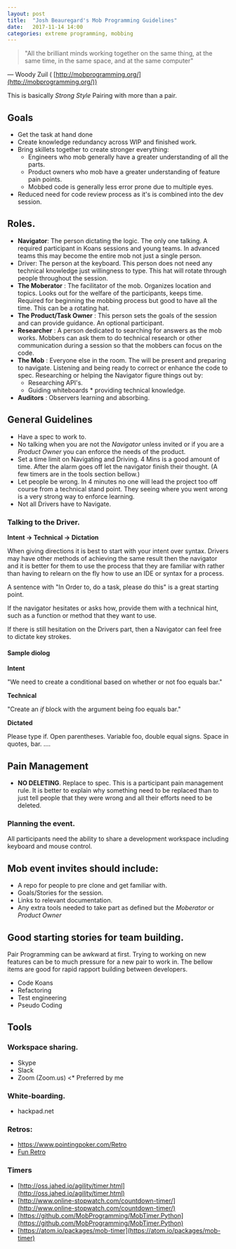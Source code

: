 ```yaml
---
layout: post
title:  "Josh Beauregard's Mob Programming Guidelines"
date:   2017-11-14 14:00
categories: extreme programming, mobbing
---
```


> &quot;All the brilliant minds working together on the same thing, at the same time, in the same space, and at the same computer&quot;

&mdash; Woody Zuil ( [http://mobprogramming.org/](http://mobprogramming.org/))

This is basically _Strong Style_ Pairing with more than a pair.

## Goals

* Get the task at hand done
* Create knowledge redundancy across WIP and finished work.
* Bring skillets together to create stronger everything:
  * Engineers who mob generally have a greater understanding of all the parts.
  * Product owners who mob have a greater understanding of feature pain points.
  * Mobbed code is generally less error prone due to multiple eyes.
* Reduced need for code review process as it&#39;s is combined into the dev session.

## Roles.

* **Navigator**: The person dictating the logic. The only one talking. A required participant in Koans sessions and young teams. In advanced teams this may become the entire mob not just a single person.
* Driver: The person at the keyboard. This person does not need any technical knowledge just willingness to type. This hat will rotate through people throughout the session.
* **The Moberator** : The facilitator of the mob. Organizes location and topics. Looks out for the welfare of the participants, keeps time. Required for beginning the mobbing process but good to have all the time. This can be a rotating hat.
* **The Product/Task Owner** : This person sets the goals of the session and can provide guidance. An optional participant.
* **Researcher** : A person dedicated to searching for answers as the mob works. Mobbers can ask them to do technical research or other communication during a session so that the mobbers can focus on the code.
* **The Mob** : Everyone else in the room. The will be present and preparing to navigate. Listening and being ready to correct or enhance the code to spec. Researching or helping the Navigator figure things out by:
  * Researching API&#39;s.
  * Guiding whiteboards \* providing technical knowledge.
* **Auditors** : Observers learning and absorbing.

## General Guidelines

* Have a spec to work to.
* No talking when you are not the _Navigator_ unless invited or if you are a _Product Owner_ you can enforce the needs of the product.
* Set a time limit on Navigating and Driving. 4 Mins is a good amount of time. After the alarm goes off let the navigator finish their thought. (A few timers are in the tools section bellow.)
* Let people be wrong. In 4 minutes no one will lead the project too off course from a technical stand point. They seeing where you went wrong is a very strong way to enforce learning.
* Not all Drivers have to Navigate.

### Talking to the Driver.

**Intent -&gt; Technical -&gt; Dictation**

When giving directions it is best to start with your intent over syntax. Drivers may have other methods of achieving the same result then the navigator and it is better for them to use the process that they are familiar with rather than having to relearn on the fly how to use an IDE or syntax for a process.

A sentence with &quot;In Order to, do a task, please do this&quot; is a great starting point.

If the navigator hesitates or asks how, provide them with a technical hint, such as a function or method that they want to use.

If there is still hesitation on the Drivers part, then a Navigator can feel free to dictate key strokes.

#### Sample diolog

__Intent__

&quot;We need to create a conditional based on whether or not foo equals bar.&quot;

__Technical__

&quot;Create an _if_ block with the argument being foo equals bar.&quot;

__Dictated__

Please type if. Open parentheses. Variable foo, double equal signs. Space in quotes, bar. ....

## Pain Management

* **NO DELETING**. Replace to spec. This is a participant pain management rule. It is better to explain why something need to be replaced than to just tell people that they were wrong and all their efforts need to be deleted.

### Planning the event.

All participants need the ability to share a development workspace including keyboard and mouse control.

## Mob event invites should include:

* A repo for people to pre clone and get familiar with.
* Goals/Stories for the session.
* Links to relevant documentation.
* Any extra tools needed to take part as defined but the _Moberator_ or _Product Owner_

## Good starting stories for team building.

Pair Programming can be awkward at first. Trying to working on new features can be to much pressure for a new pair to work in. 
The bellow items are good for rapid rapport building between developers.

* Code Koans
* Refactoring
* Test engineering
* Pseudo Coding


## Tools

### Workspace sharing.
* Skype
* Slack
* Zoom (Zoom.us) &lt;* Preferred by me

### White-boarding.

* hackpad.net

### Retros:

* https://www.pointingpoker.com/Retro
* [Fun Retro](http://funretro.github.io)


### Timers

* [http://oss.jahed.io/agility/timer.html](http://oss.jahed.io/agility/timer.html)
* [http://www.online-stopwatch.com/countdown-timer/](http://www.online-stopwatch.com/countdown-timer/)
* [https://github.com/MobProgramming/MobTimer.Python](https://github.com/MobProgramming/MobTimer.Python)
* [https://atom.io/packages/mob-timer](https://atom.io/packages/mob-timer)

